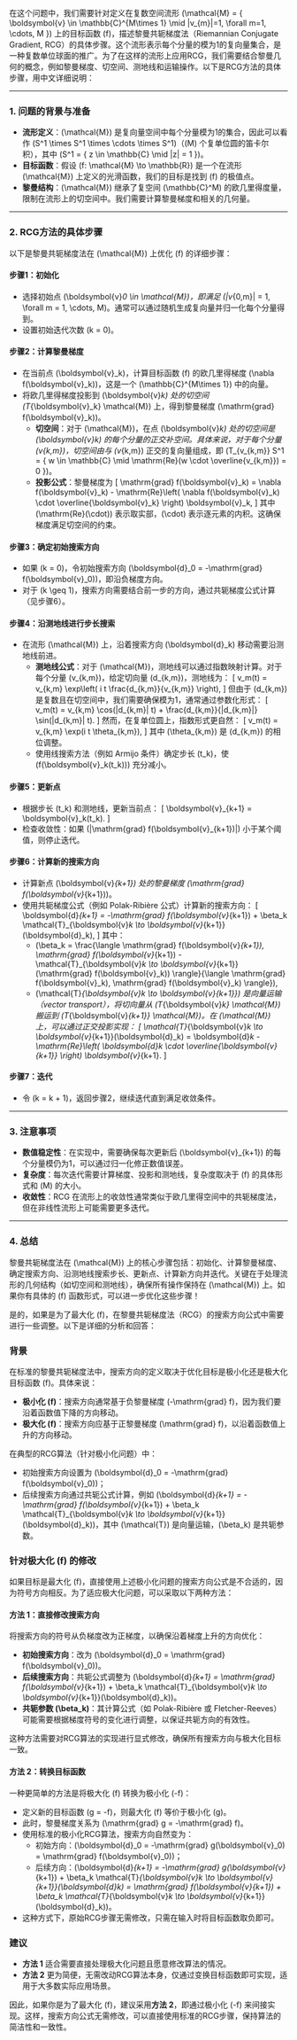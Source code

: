 在这个问题中，我们需要针对定义在复数空间流形 \(\mathcal{M} = \{ \boldsymbol{v} \in \mathbb{C}^{M\times 1} \mid |v_{m}|=1, \forall m=1, \cdots, M \}\) 上的目标函数 \(f\)，描述黎曼共轭梯度法（Riemannian Conjugate Gradient, RCG）的具体步骤。这个流形表示每个分量的模为1的复向量集合，是一种复数单位球面的推广。为了在这样的流形上应用RCG，我们需要结合黎曼几何的概念，例如黎曼梯度、切空间、测地线和运输操作。以下是RCG方法的具体步骤，用中文详细说明：

---

### 1. **问题的背景与准备**
- **流形定义**：\(\mathcal{M}\) 是复向量空间中每个分量模为1的集合，因此可以看作 \(S^1 \times S^1 \times \cdots \times S^1\)（\(M\) 个复单位圆的笛卡尔积），其中 \(S^1 = \{ z \in \mathbb{C} \mid |z| = 1 \}\)。
- **目标函数**：假设 \(f: \mathcal{M} \to \mathbb{R}\) 是一个在流形 \(\mathcal{M}\) 上定义的光滑函数，我们的目标是找到 \(f\) 的极值点。
- **黎曼结构**：\(\mathcal{M}\) 继承了复空间 \(\mathbb{C}^M\) 的欧几里得度量，限制在流形上的切空间中。我们需要计算黎曼梯度和相关的几何量。

---

### 2. **RCG方法的具体步骤**
以下是黎曼共轭梯度法在 \(\mathcal{M}\) 上优化 \(f\) 的详细步骤：

#### **步骤1：初始化**
- 选择初始点 \(\boldsymbol{v}_0 \in \mathcal{M}\)，即满足 \(|v_{0,m}| = 1, \forall m = 1, \cdots, M\)。通常可以通过随机生成复向量并归一化每个分量得到。
- 设置初始迭代次数 \(k = 0\)。

#### **步骤2：计算黎曼梯度**
- 在当前点 \(\boldsymbol{v}_k\)，计算目标函数 \(f\) 的欧几里得梯度 \(\nabla f(\boldsymbol{v}_k)\)，这是一个 \(\mathbb{C}^{M\times 1}\) 中的向量。
- 将欧几里得梯度投影到 \(\boldsymbol{v}_k\) 处的切空间 \(T_{\boldsymbol{v}_k} \mathcal{M}\) 上，得到黎曼梯度 \(\mathrm{grad} f(\boldsymbol{v}_k)\)。
  - **切空间**：对于 \(\mathcal{M}\)，在点 \(\boldsymbol{v}_k\) 处的切空间是 \(\boldsymbol{v}_k\) 的每个分量的正交补空间。具体来说，对于每个分量 \(v_{k,m}\)，切空间由与 \(v_{k,m}\) 正交的复向量组成，即 \(T_{v_{k,m}} S^1 = \{ w \in \mathbb{C} \mid \mathrm{Re}(w \cdot \overline{v_{k,m}}) = 0 \}\)。
  - **投影公式**：黎曼梯度为
    \[
    \mathrm{grad} f(\boldsymbol{v}_k) = \nabla f(\boldsymbol{v}_k) - \mathrm{Re}\left( \nabla f(\boldsymbol{v}_k) \cdot \overline{\boldsymbol{v}_k} \right) \boldsymbol{v}_k,
    \]
    其中 \(\mathrm{Re}(\cdot)\) 表示取实部，\(\cdot\) 表示逐元素的内积。这确保梯度满足切空间的约束。

#### **步骤3：确定初始搜索方向**
- 如果 \(k = 0\)，令初始搜索方向 \(\boldsymbol{d}_0 = -\mathrm{grad} f(\boldsymbol{v}_0)\)，即沿负梯度方向。
- 对于 \(k \geq 1\)，搜索方向需要结合前一步的方向，通过共轭梯度公式计算（见步骤6）。

#### **步骤4：沿测地线进行步长搜索**
- 在流形 \(\mathcal{M}\) 上，沿着搜索方向 \(\boldsymbol{d}_k\) 移动需要沿测地线前进。
  - **测地线公式**：对于 \(\mathcal{M}\)，测地线可以通过指数映射计算。对于每个分量 \(v_{k,m}\)，给定切向量 \(d_{k,m}\)，测地线为：
    \[
    v_m(t) = v_{k,m} \exp\left( i t \frac{d_{k,m}}{v_{k,m}} \right),
    \]
    但由于 \(d_{k,m}\) 是复数且在切空间中，我们需要确保模为1，通常通过参数化形式：
    \[
    v_m(t) = v_{k,m} \cos(|d_{k,m}| t) + \frac{d_{k,m}}{|d_{k,m}|} \sin(|d_{k,m}| t).
    \]
    然而，在复单位圆上，指数形式更自然：
    \[
    v_m(t) = v_{k,m} \exp(i t \theta_{k,m}),
    \]
    其中 \(\theta_{k,m}\) 是 \(d_{k,m}\) 的相位调整。
  - 使用线搜索方法（例如 Armijo 条件）确定步长 \(t_k\)，使 \(f(\boldsymbol{v}_k(t_k))\) 充分减小。

#### **步骤5：更新点**
- 根据步长 \(t_k\) 和测地线，更新当前点：
  \[
  \boldsymbol{v}_{k+1} = \boldsymbol{v}_k(t_k).
  \]
- 检查收敛性：如果 \(\|\mathrm{grad} f(\boldsymbol{v}_{k+1})\|\) 小于某个阈值，则停止迭代。

#### **步骤6：计算新的搜索方向**
- 计算新点 \(\boldsymbol{v}_{k+1}\) 处的黎曼梯度 \(\mathrm{grad} f(\boldsymbol{v}_{k+1})\)。
- 使用共轭梯度公式（例如 Polak-Ribière 公式）计算新的搜索方向：
  \[
  \boldsymbol{d}_{k+1} = -\mathrm{grad} f(\boldsymbol{v}_{k+1}) + \beta_k \mathcal{T}_{\boldsymbol{v}_k \to \boldsymbol{v}_{k+1}}(\boldsymbol{d}_k),
  \]
  其中：
  - \(\beta_k = \frac{\langle \mathrm{grad} f(\boldsymbol{v}_{k+1}), \mathrm{grad} f(\boldsymbol{v}_{k+1}) - \mathcal{T}_{\boldsymbol{v}_k \to \boldsymbol{v}_{k+1}}(\mathrm{grad} f(\boldsymbol{v}_k)) \rangle}{\langle \mathrm{grad} f(\boldsymbol{v}_k), \mathrm{grad} f(\boldsymbol{v}_k) \rangle}\),
  - \(\mathcal{T}_{\boldsymbol{v}_k \to \boldsymbol{v}_{k+1}}\) 是向量运输（vector transport），将切向量从 \(T_{\boldsymbol{v}_k} \mathcal{M}\) 搬运到 \(T_{\boldsymbol{v}_{k+1}} \mathcal{M}\)。在 \(\mathcal{M}\) 上，可以通过正交投影实现：
    \[
    \mathcal{T}_{\boldsymbol{v}_k \to \boldsymbol{v}_{k+1}}(\boldsymbol{d}_k) = \boldsymbol{d}_k - \mathrm{Re}\left( \boldsymbol{d}_k \cdot \overline{\boldsymbol{v}_{k+1}} \right) \boldsymbol{v}_{k+1}.
    \]

#### **步骤7：迭代**
- 令 \(k = k + 1\)，返回步骤2，继续迭代直到满足收敛条件。

---

### 3. **注意事项**
- **数值稳定性**：在实现中，需要确保每次更新后 \(\boldsymbol{v}_{k+1}\) 的每个分量模仍为1，可以通过归一化修正数值误差。
- **复杂度**：每次迭代需要计算梯度、投影和测地线，复杂度取决于 \(f\) 的具体形式和 \(M\) 的大小。
- **收敛性**：RCG 在流形上的收敛性通常类似于欧几里得空间中的共轭梯度法，但在非线性流形上可能需要更多迭代。

---

### 4. **总结**
黎曼共轭梯度法在 \(\mathcal{M}\) 上的核心步骤包括：初始化、计算黎曼梯度、确定搜索方向、沿测地线搜索步长、更新点、计算新方向并迭代。关键在于处理流形的几何结构（如切空间和测地线），确保所有操作保持在 \(\mathcal{M}\) 上。如果你有具体的 \(f\) 函数形式，可以进一步优化这些步骤！

是的，如果是为了最大化 \(f\)，在黎曼共轭梯度法（RCG）的搜索方向公式中需要进行一些调整。以下是详细的分析和回答：

### 背景
在标准的黎曼共轭梯度法中，搜索方向的定义取决于优化目标是极小化还是极大化目标函数 \(f\)。具体来说：
- **极小化 \(f\)**：搜索方向通常基于负黎曼梯度 \(-\mathrm{grad} f\)，因为我们要沿着函数值下降的方向移动。
- **极大化 \(f\)**：搜索方向应基于正黎曼梯度 \(\mathrm{grad} f\)，以沿着函数值上升的方向移动。

在典型的RCG算法（针对极小化问题）中：
- 初始搜索方向设置为 \(\boldsymbol{d}_0 = -\mathrm{grad} f(\boldsymbol{v}_0)\)；
- 后续搜索方向通过共轭公式计算，例如 \(\boldsymbol{d}_{k+1} = -\mathrm{grad} f(\boldsymbol{v}_{k+1}) + \beta_k \mathcal{T}_{\boldsymbol{v}_k \to \boldsymbol{v}_{k+1}}(\boldsymbol{d}_k)\)，其中 \(\mathcal{T}\) 是向量运输，\(\beta_k\) 是共轭参数。

### 针对极大化 \(f\) 的修改
如果目标是最大化 \(f\)，直接使用上述极小化问题的搜索方向公式是不合适的，因为符号方向相反。为了适应极大化问题，可以采取以下两种方法：

#### 方法 1：直接修改搜索方向
将搜索方向的符号从负梯度改为正梯度，以确保沿着梯度上升的方向优化：
- **初始搜索方向**：改为 \(\boldsymbol{d}_0 = \mathrm{grad} f(\boldsymbol{v}_0)\)。
- **后续搜索方向**：共轭公式调整为 \(\boldsymbol{d}_{k+1} = \mathrm{grad} f(\boldsymbol{v}_{k+1}) + \beta_k \mathcal{T}_{\boldsymbol{v}_k \to \boldsymbol{v}_{k+1}}(\boldsymbol{d}_k)\)。
- **共轭参数 \(\beta_k\)**：其计算公式（如 Polak-Ribière 或 Fletcher-Reeves）可能需要根据梯度符号的变化进行调整，以保证共轭方向的有效性。

这种方法需要对RCG算法的实现进行显式修改，确保所有搜索方向与极大化目标一致。

#### 方法 2：转换目标函数
一种更简单的方法是将极大化 \(f\) 转换为极小化 \(-f\)：
- 定义新的目标函数 \(g = -f\)，则最大化 \(f\) 等价于极小化 \(g\)。
- 此时，黎曼梯度关系为 \(\mathrm{grad} g = -\mathrm{grad} f\)。  
- 使用标准的极小化RCG算法，搜索方向自然变为：
  - 初始方向：\(\boldsymbol{d}_0 = -\mathrm{grad} g(\boldsymbol{v}_0) = \mathrm{grad} f(\boldsymbol{v}_0)\)；
  - 后续方向：\(\boldsymbol{d}_{k+1} = -\mathrm{grad} g(\boldsymbol{v}_{k+1}) + \beta_k \mathcal{T}_{\boldsymbol{v}_k \to \boldsymbol{v}_{k+1}}(\boldsymbol{d}_k) = \mathrm{grad} f(\boldsymbol{v}_{k+1}) + \beta_k \mathcal{T}_{\boldsymbol{v}_k \to \boldsymbol{v}_{k+1}}(\boldsymbol{d}_k)\)。
- 这种方式下，原始RCG步骤无需修改，只需在输入时将目标函数取负即可。

### 建议
- **方法 1** 适合需要直接处理极大化问题且愿意修改算法的情况。
- **方法 2** 更为简便，无需改动RCG算法本身，仅通过变换目标函数即可实现，适用于大多数实际应用场景。

因此，如果你是为了最大化 \(f\)，建议采用**方法 2**，即通过极小化 \(-f\) 来间接实现。这样，搜索方向公式无需修改，可以直接使用标准的RCG步骤，保持算法的简洁性和一致性。